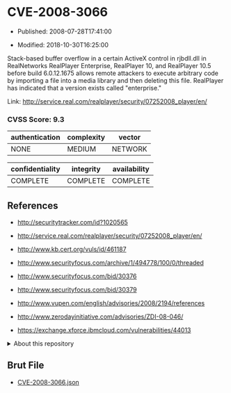 # CVE-2008-3066

- Published: 2008-07-28T17:41:00

- Modified: 2018-10-30T16:25:00

Stack-based buffer overflow in a certain ActiveX control in rjbdll.dll in RealNetworks RealPlayer Enterprise, RealPlayer 10, and RealPlayer 10.5 before build 6.0.12.1675 allows remote attackers to execute arbitrary code by importing a file into a media library and then deleting this file. RealPlayer has indicated that a version exists called "enterprise."  

Link: http://service.real.com/realplayer/security/07252008_player/en/

### CVSS Score: **9.3**

| authentication | complexity | vector |
| --- | --- | --- |
| NONE | MEDIUM | NETWORK |

| confidentiality | integrity | availability |
| --- | --- | --- |
| COMPLETE | COMPLETE | COMPLETE |

## References

* http://securitytracker.com/id?1020565

* http://service.real.com/realplayer/security/07252008_player/en/

* http://www.kb.cert.org/vuls/id/461187

* http://www.securityfocus.com/archive/1/494778/100/0/threaded

* http://www.securityfocus.com/bid/30376

* http://www.securityfocus.com/bid/30379

* http://www.vupen.com/english/advisories/2008/2194/references

* http://www.zerodayinitiative.com/advisories/ZDI-08-046/

* https://exchange.xforce.ibmcloud.com/vulnerabilities/44013

<details>
<summary>About this repository</summary> 

  This repository is part of the project [Live Hack CVE](https://github.com/Live-Hack-CVE). Main website can be found [www.live-hack.org](https://www.live-hack.org) 
  
  Made by [Sn0wAlice](https://github.com/Sn0wAlice) for the people that care about security and need to have a feed of the latest CVEs. Hope you enjoy it, don't forget to star the repo and follow me on [Twitter](https://twitter.com/Sn0wAlice) and [Github](https://github.com/Sn0wAlice). And that is my [personnal website](https://www.alice-snow.me/)

  - [Home Page](https://github.com/Live-Hack-CVE)
  - [Framework](https://github.com/Live-Hack-CVE/cve-framework)
  - [CVE database](https://github.com/Live-Hack-CVE/full_database)
  - [Changelog](https://github.com/Live-Hack-CVE/Changelog)
</details>

## Brut File

* [CVE-2008-3066.json](https://raw.githubusercontent.com/Live-Hack-CVE/full_database/main/cves/2008/CVE-2008-3066.json)

